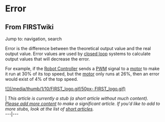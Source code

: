 # Error

## From FIRSTwiki

Jump to: navigation, search

Error is the difference between the theoretical output value and the real output value. Error values are used by [closed loop](Closed_loop "Closed loop") systems to calculate output values that will decrease the error.

For example, if the [Robot Controller](Robot_Controller "Robot
Controller") sends a [PWM](pwm) signal to a [motor](Motor "Motor") to make it run at 30% of its top speed, but the [motor](Motor "Motor") only runs at 26%, then an error would exist of 4% of the top speed.

[![](/media/thumb/1/10/FIRST_logo.gif/50px-
FIRST_logo.gif)](Image:FIRST_logo.gif)

| _This article is currently a stub (a short article without much content). [Please add more content](http://www.firstwiki.net/index.php?title=Error&action=edit "http://www.firstwiki.net/index.php?title=Error&action=edit") to make a significant article. If you'd like to add to more stubs, look at the list of [short articles](Special:Shortpages "Special:Shortpages")._<br>
---|---
